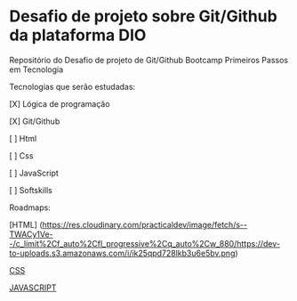# Desafio de projeto sobre Git/Github da plataforma DIO
Repositório do Desafio de projeto de Git/Github
Bootcamp Primeiros Passos em Tecnologia

Tecnologias que serão estudadas:

[X] Lógica de programação

[X] Git/Github

[ ] Html

[ ] Css

[ ] JavaScript

[ ] Softskills

Roadmaps:

[HTML] (https://res.cloudinary.com/practicaldev/image/fetch/s--TWACy1Ve--/c_limit%2Cf_auto%2Cfl_progressive%2Cq_auto%2Cw_880/https://dev-to-uploads.s3.amazonaws.com/i/ik25qpd728lkb3u6e5bv.png)

[CSS](https://res.cloudinary.com/practicaldev/image/fetch/s---RftBIub--/c_limit%2Cf_auto%2Cfl_progressive%2Cq_auto%2Cw_880/https://dev-to-uploads.s3.amazonaws.com/i/053izxmi0t6ywetireql.png)

[JAVASCRIPT](https://roadmap.sh/javascript) 

